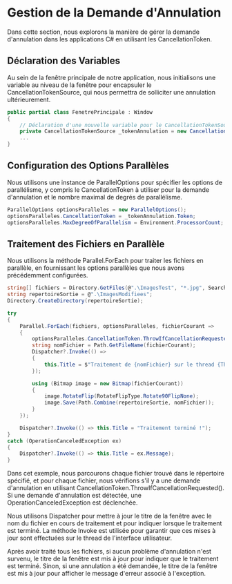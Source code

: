 # Gestion de la Demande d'Annulation

Dans cette section, nous explorons la manière de gérer la demande d'annulation dans les applications C# en utilisant les CancellationToken.

## Déclaration des Variables

Au sein de la fenêtre principale de notre application, nous initialisons une variable au niveau de la fenêtre pour encapsuler le CancellationTokenSource, qui nous permettra de solliciter une annulation ultérieurement.

```csharp
public partial class FenetrePrincipale : Window
{
    // Déclaration d'une nouvelle variable pour le CancellationTokenSource.
    private CancellationTokenSource _tokenAnnulation = new CancellationTokenSource();
    ...
}
```

## Configuration des Options Parallèles

Nous utilisons une instance de ParallelOptions pour spécifier les options de parallélisme, y compris le CancellationToken à utiliser pour la demande d'annulation et le nombre maximal de degrés de parallélisme.

```csharp
ParallelOptions optionsParalleles = new ParallelOptions();
optionsParalleles.CancellationToken = _tokenAnnulation.Token;
optionsParalleles.MaxDegreeOfParallelism = Environment.ProcessorCount;
```

## Traitement des Fichiers en Parallèle

Nous utilisons la méthode Parallel.ForEach pour traiter les fichiers en parallèle, en fournissant les options parallèles que nous avons précédemment configurées.

```csharp
string[] fichiers = Directory.GetFiles(@".\ImagesTest", "*.jpg", SearchOption.AllDirectories);
string repertoireSortie = @".\ImagesModifiees";
Directory.CreateDirectory(repertoireSortie);

try
{
    Parallel.ForEach(fichiers, optionsParalleles, fichierCourant =>
    {
        optionsParalleles.CancellationToken.ThrowIfCancellationRequested();
        string nomFichier = Path.GetFileName(fichierCourant);
        Dispatcher?.Invoke(() =>
        {
            this.Title = $"Traitement de {nomFichier} sur le thread {Thread.CurrentThread.ManagedThreadId}";
        });

        using (Bitmap image = new Bitmap(fichierCourant))
        {
            image.RotateFlip(RotateFlipType.Rotate90FlipNone);
            image.Save(Path.Combine(repertoireSortie, nomFichier));
        }
    });

    Dispatcher?.Invoke(() => this.Title = "Traitement terminé !");
}
catch (OperationCanceledException ex)
{
    Dispatcher?.Invoke(() => this.Title = ex.Message);
}
```

Dans cet exemple, nous parcourons chaque fichier trouvé dans le répertoire spécifié, et pour chaque fichier, nous vérifions s'il y a une demande d'annulation en utilisant CancellationToken.ThrowIfCancellationRequested(). Si une demande d'annulation est détectée, une OperationCanceledException est déclenchée.

Nous utilisons Dispatcher pour mettre à jour le titre de la fenêtre avec le nom du fichier en cours de traitement et pour indiquer lorsque le traitement est terminé. La méthode Invoke est utilisée pour garantir que ces mises à jour sont effectuées sur le thread de l'interface utilisateur.

Après avoir traité tous les fichiers, si aucun problème d'annulation n'est survenu, le titre de la fenêtre est mis à jour pour indiquer que le traitement est terminé. Sinon, si une annulation a été demandée, le titre de la fenêtre est mis à jour pour afficher le message d'erreur associé à l'exception.